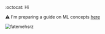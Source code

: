 :octocat:  Hi <br>

:warning:  I'm preparing a guide on ML concepts [here](https://github.com/fatemehsrz/ML_Concepts)

<p align="left"> <img src="https://komarev.com/ghpvc/?username=fatemehsrz&label=Profile%20views&color=ce9927&style=flat" alt="fatemehsrz" /> </p>





